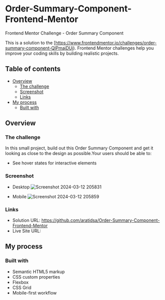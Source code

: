 # Order-Summary-Component-Frontend-Mentor
Frontend Mentor Challenge - Order Summary Component

This is a solution to the [https://www.frontendmentor.io/challenges/order-summary-component-QlPmajDUj). Frontend Mentor challenges help you improve your coding skills by building realistic projects.

## Table of contents

- [Overview](#overview)
  - [The challenge](#the-challenge)
  - [Screenshot](#screenshot)
  - [Links](#links)
- [My process](#my-process)
  - [Built with](#built-with)

## Overview

### The challenge
In this small project, build out this Order Summary Component and get it looking as close to the design as possible.Your users should be able to:
- See hover states for interactive elements

### Screenshot
- Desktop
![Screenshot 2024-03-12 205831](https://github.com/aratidsa/Order-Summary-Component-Frontend-Mentor/assets/128802362/f5a0bf72-1394-4d07-9ca8-9ae49b23d439)
  
- Mobile
![Screenshot 2024-03-12 205859](https://github.com/aratidsa/Order-Summary-Component-Frontend-Mentor/assets/128802362/c43e1f00-ef0a-4a14-a523-103e81311d70)

### Links

- Solution URL: https://github.com/aratidsa/Order-Summary-Component-Frontend-Mentor
- Live Site URL: 

## My process

### Built with

- Semantic HTML5 markup
- CSS custom properties
- Flexbox
- CSS Grid
- Mobile-first workflow
